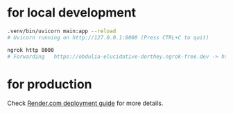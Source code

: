 # for local development
```bash
.venv/bin/uvicorn main:app --reload
# Uvicorn running on http://127.0.0.1:8000 (Press CTRL+C to quit)

ngrok http 8000
# Forwarding   https://obdulia-elucidative-dorthey.ngrok-free.dev -> http://localhost:8000
```

# for production

Check [Render.com deployment guide](https://render.com/docs/deploys) for more details.


